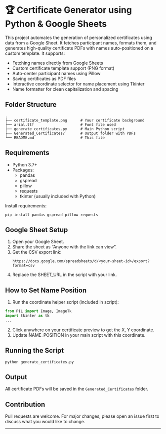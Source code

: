 # 🏆 Certificate Generator using Python & Google Sheets

This project automates the generation of personalized certificates using data from a Google Sheet. It fetches participant names, formats them, and generates high-quality certificate PDFs with names auto-positioned on a custom template.
It supports:
- Fetching names directly from Google Sheets  
- Custom certificate template support (PNG format)  
- Auto-center participant names using Pillow  
- Saving certificates as PDF files  
- Interactive coordinate selector for name placement using Tkinter  
- Name formatter for clean capitalization and spacing  

## Folder Structure
```
.
├── certificate_template.png      # Your certificate background
├── arial.ttf                     # Font file used
├── generate_certificates.py      # Main Python script
├── Generated_Certificates/       # Output folder with PDFs
└── README.md                     # This file
```

## Requirements
- Python 3.7+
- Packages:
  - pandas
  - gspread
  - pillow
  - requests
  - tkinter (usually included with Python)

Install requirements:
```
pip install pandas gspread pillow requests
```

## Google Sheet Setup
1. Open your Google Sheet.
2. Share the sheet as “Anyone with the link can view”.
3. Get the CSV export link:
   ```
   https://docs.google.com/spreadsheets/d/<your-sheet-id>/export?format=csv
   ```
4. Replace the SHEET_URL in the script with your link.

## How to Set Name Position
1. Run the coordinate helper script (included in script):
```python
from PIL import Image, ImageTk
import tkinter as tk
...
```
2. Click anywhere on your certificate preview to get the X, Y coordinate.
3. Update NAME_POSITION in your main script with this coordinate.

## Running the Script
```
python generate_certificates.py
```

## Output
All certificate PDFs will be saved in the `Generated_Certificates` folder.

## Contribution
Pull requests are welcome. For major changes, please open an issue first to discuss what you would like to change.

---

